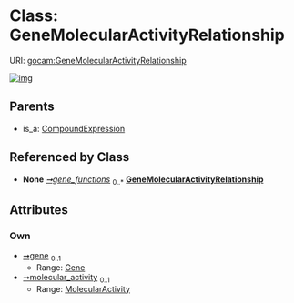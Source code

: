 
# Class: GeneMolecularActivityRelationship




URI: [gocam:GeneMolecularActivityRelationship](http://w3id.org/ontogpt/gocam/GeneMolecularActivityRelationship)


[![img](https://yuml.me/diagram/nofunky;dir:TB/class/[MolecularActivity],[MolecularActivity]<molecular_activity%200..1-%20[GeneMolecularActivityRelationship],[Gene]<gene%200..1-%20[GeneMolecularActivityRelationship],[IBDAnnotations]++-%20gene_functions%200..*>[GeneMolecularActivityRelationship],[CompoundExpression]^-[GeneMolecularActivityRelationship],[IBDAnnotations],[Gene],[CompoundExpression])](https://yuml.me/diagram/nofunky;dir:TB/class/[MolecularActivity],[MolecularActivity]<molecular_activity%200..1-%20[GeneMolecularActivityRelationship],[Gene]<gene%200..1-%20[GeneMolecularActivityRelationship],[IBDAnnotations]++-%20gene_functions%200..*>[GeneMolecularActivityRelationship],[CompoundExpression]^-[GeneMolecularActivityRelationship],[IBDAnnotations],[Gene],[CompoundExpression])

## Parents

 *  is_a: [CompoundExpression](CompoundExpression.md)

## Referenced by Class

 *  **None** *[➞gene_functions](iBDAnnotations__gene_functions.md)*  <sub>0..\*</sub>  **[GeneMolecularActivityRelationship](GeneMolecularActivityRelationship.md)**

## Attributes


### Own

 * [➞gene](geneMolecularActivityRelationship__gene.md)  <sub>0..1</sub>
     * Range: [Gene](Gene.md)
 * [➞molecular_activity](geneMolecularActivityRelationship__molecular_activity.md)  <sub>0..1</sub>
     * Range: [MolecularActivity](MolecularActivity.md)
